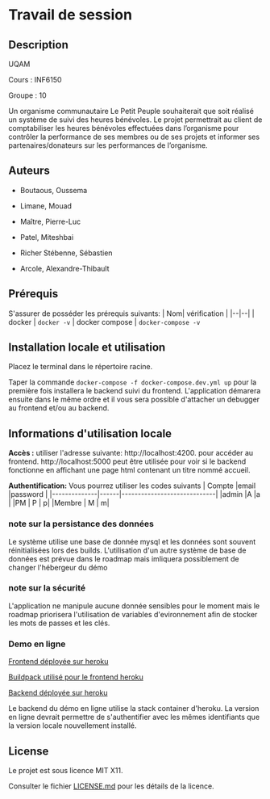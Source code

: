 # Travail de session

## Description

UQAM

Cours : INF6150

Groupe : 10

Un organisme communautaire Le Petit Peuple souhaiterait que soit réalisé un système de suivi des heures bénévoles. Le projet permettrait au client de comptabiliser les heures bénévoles effectuées dans l’organisme pour contrôler la performance de ses membres ou de ses projets et informer ses partenaires/donateurs sur les performances de l’organisme.

## Auteurs

- Boutaous, Oussema

- Limane, Mouad

- Maître, Pierre-Luc

- Patel, Miteshbai

- Richer Stébenne, Sébastien

- Arcole, Alexandre-Thibault

## Prérequis

S'assurer de posséder les prérequis suivants:
| Nom| vérification |
|--|--|
| docker | `docker -v`
| docker compose | `docker-compose -v`

## Installation locale et utilisation

Placez le terminal dans le répertoire racine.

Taper la commande `docker-compose -f docker-compose.dev.yml up` pour la première fois installera le backend suivi du frontend.
L'application démarera ensuite dans le même ordre et il vous sera possible d'attacher un debugger au frontend et/ou au backend.

## Informations d'utilisation locale

**Accès :** utiliser l'adresse suivante: http://localhost:4200. pour accéder au frontend.
http://localhost:5000 peut être utilisée pour voir si le backend fonctionne en affichant une page html
contenant un titre nommé accueil.

**Authentification:** Vous pourrez utiliser les codes suivants
| Compte |email |password |
|--------------|------|-----------------------------|
|admin |A |a |
|PM | P | p|
|Membre | M | m|

### note sur la persistance des données

Le système utilise une base de donnée mysql et les données sont souvent réinitialisées lors des builds.
L'utilisation d'un autre système de base de données est prévue dans le roadmap mais imliquera possiblement de changer l'hébergeur du démo

### note sur la sécurité

L'application ne manipule aucune donnée sensibles pour le moment mais le roadmap priorisera l'utilisation de variables d'evironnement afin de stocker les mots de passes et les clés.

### Demo en ligne

[Frontend déployée sur heroku](https://pcube-frontend.herokuapp.com/)

[Buildpack utilisé pour le frontend heroku](https://github.com/ueisd/PCUBE-front-buildpack)

[Backend déployée sur heroku](https://pcube-backend.herokuapp.com/)

Le backend du démo en ligne utilise la stack container d'heroku.
La version en ligne devrait permettre de s'authentifier avec les mêmes identifiants que la version locale nouvellement installé.

## License

Le projet est sous licence MIT X11.

Consulter le fichier [LICENSE.md](LICENSE.md) pour les détails de la licence.
